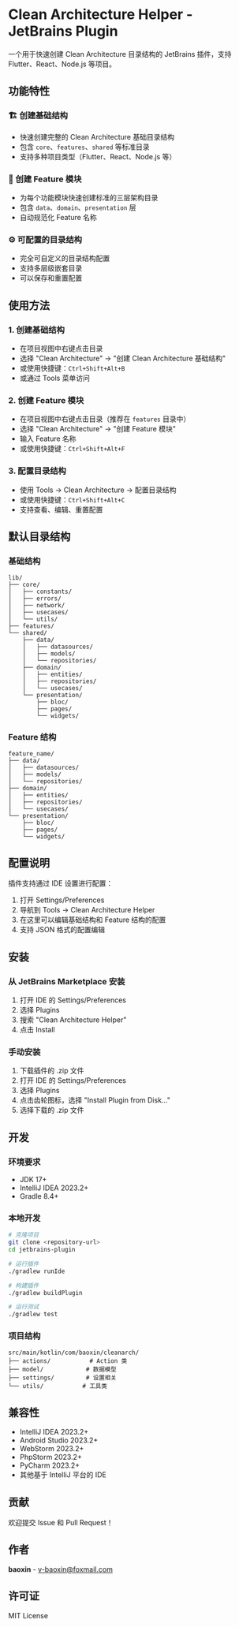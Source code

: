 # Clean Architecture Helper - JetBrains Plugin

一个用于快速创建 Clean Architecture 目录结构的 JetBrains 插件，支持 Flutter、React、Node.js 等项目。

## 功能特性

### 🏗️ 创建基础结构
- 快速创建完整的 Clean Architecture 基础目录结构
- 包含 `core`、`features`、`shared` 等标准目录
- 支持多种项目类型（Flutter、React、Node.js 等）

### 🎯 创建 Feature 模块
- 为每个功能模块快速创建标准的三层架构目录
- 包含 `data`、`domain`、`presentation` 层
- 自动规范化 Feature 名称

### ⚙️ 可配置的目录结构
- 完全可自定义的目录结构配置
- 支持多层级嵌套目录
- 可以保存和重置配置

## 使用方法

### 1. 创建基础结构
- 在项目视图中右键点击目录
- 选择 "Clean Architecture" -> "创建 Clean Architecture 基础结构"
- 或使用快捷键：`Ctrl+Shift+Alt+B`
- 或通过 Tools 菜单访问

### 2. 创建 Feature 模块
- 在项目视图中右键点击目录（推荐在 `features` 目录中）
- 选择 "Clean Architecture" -> "创建 Feature 模块"
- 输入 Feature 名称
- 或使用快捷键：`Ctrl+Shift+Alt+F`

### 3. 配置目录结构
- 使用 Tools -> Clean Architecture -> 配置目录结构
- 或使用快捷键：`Ctrl+Shift+Alt+C`
- 支持查看、编辑、重置配置

## 默认目录结构

### 基础结构
```
lib/
├── core/
│   ├── constants/
│   ├── errors/
│   ├── network/
│   ├── usecases/
│   └── utils/
├── features/
└── shared/
    ├── data/
    │   ├── datasources/
    │   ├── models/
    │   └── repositories/
    ├── domain/
    │   ├── entities/
    │   ├── repositories/
    │   └── usecases/
    └── presentation/
        ├── bloc/
        ├── pages/
        └── widgets/
```

### Feature 结构
```
feature_name/
├── data/
│   ├── datasources/
│   ├── models/
│   └── repositories/
├── domain/
│   ├── entities/
│   ├── repositories/
│   └── usecases/
└── presentation/
    ├── bloc/
    ├── pages/
    └── widgets/
```

## 配置说明

插件支持通过 IDE 设置进行配置：

1. 打开 Settings/Preferences
2. 导航到 Tools -> Clean Architecture Helper
3. 在这里可以编辑基础结构和 Feature 结构的配置
4. 支持 JSON 格式的配置编辑

## 安装

### 从 JetBrains Marketplace 安装
1. 打开 IDE 的 Settings/Preferences
2. 选择 Plugins
3. 搜索 "Clean Architecture Helper"
4. 点击 Install

### 手动安装
1. 下载插件的 .zip 文件
2. 打开 IDE 的 Settings/Preferences
3. 选择 Plugins
4. 点击齿轮图标，选择 "Install Plugin from Disk..."
5. 选择下载的 .zip 文件

## 开发

### 环境要求
- JDK 17+
- IntelliJ IDEA 2023.2+
- Gradle 8.4+

### 本地开发
```bash
# 克隆项目
git clone <repository-url>
cd jetbrains-plugin

# 运行插件
./gradlew runIde

# 构建插件
./gradlew buildPlugin

# 运行测试
./gradlew test
```

### 项目结构
```
src/main/kotlin/com/baoxin/cleanarch/
├── actions/           # Action 类
├── model/            # 数据模型
├── settings/         # 设置相关
└── utils/           # 工具类
```

## 兼容性

- IntelliJ IDEA 2023.2+
- Android Studio 2023.2+
- WebStorm 2023.2+
- PhpStorm 2023.2+
- PyCharm 2023.2+
- 其他基于 IntelliJ 平台的 IDE

## 贡献

欢迎提交 Issue 和 Pull Request！

## 作者

**baoxin** - [v-baoxin@foxmail.com](mailto:v-baoxin@foxmail.com)

## 许可证

MIT License
